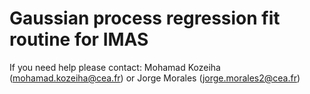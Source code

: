 Gaussian process regression fit routine for IMAS
================================================

If you need help please contact: Mohamad Kozeiha (mohamad.kozeiha@cea.fr)
or Jorge Morales (jorge.morales2@cea.fr)
